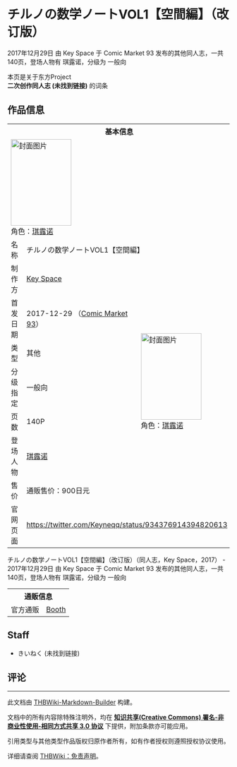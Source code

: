 # チルノの数学ノートVOL1【空間編】（改订版）

<!-- source html: G:\repos\THBWiki-Markdown-Builder\THBWikiMarkdown\Temp\main\e\e7\ns0%3A%E3%83%81%E3%83%AB%E3%83%8E%E3%81%AE%E6%95%B0%E5%AD%A6%E3%83%8E%E3%83%BC%E3%83%88VOL1%E3%80%90%E7%A9%BA%E9%96%93%E7%B7%A8%E3%80%91%EF%BC%88%E6%94%B9%E8%AE%A2%E7%89%88%EF%BC%89.html -->

2017年12月29日 由 Key Space 于 Comic Market 93 发布的其他同人志，一共140页，登场人物有 琪露诺，分级为 一般向

本页是关于东方Project  
 **二次创作同人志 (未找到链接)** 的词条

## 作品信息

<table><tbody><tr><th colspan="3">基本信息</th></tr><tr><td class="cover-artwork-mobile" colspan="2"><a href="./文件-チルノの数学ノートVOL1【空間編】（改订版）封面.jpg.md" class="image" title="封面图片"><img alt="封面图片" src="https://upload.thwiki.cc/thumb/8/80/%E3%83%81%E3%83%AB%E3%83%8E%E3%81%AE%E6%95%B0%E5%AD%A6%E3%83%8E%E3%83%BC%E3%83%88VOL1%E3%80%90%E7%A9%BA%E9%96%93%E7%B7%A8%E3%80%91%EF%BC%88%E6%94%B9%E8%AE%A2%E7%89%88%EF%BC%89%E5%B0%81%E9%9D%A2.jpg/137px-%E3%83%81%E3%83%AB%E3%83%8E%E3%81%AE%E6%95%B0%E5%AD%A6%E3%83%8E%E3%83%BC%E3%83%88VOL1%E3%80%90%E7%A9%BA%E9%96%93%E7%B7%A8%E3%80%91%EF%BC%88%E6%94%B9%E8%AE%A2%E7%89%88%EF%BC%89%E5%B0%81%E9%9D%A2.jpg" decoding="async" loading="lazy" width="137" height="196" srcset="https://upload.thwiki.cc/thumb/8/80/%E3%83%81%E3%83%AB%E3%83%8E%E3%81%AE%E6%95%B0%E5%AD%A6%E3%83%8E%E3%83%BC%E3%83%88VOL1%E3%80%90%E7%A9%BA%E9%96%93%E7%B7%A8%E3%80%91%EF%BC%88%E6%94%B9%E8%AE%A2%E7%89%88%EF%BC%89%E5%B0%81%E9%9D%A2.jpg/206px-%E3%83%81%E3%83%AB%E3%83%8E%E3%81%AE%E6%95%B0%E5%AD%A6%E3%83%8E%E3%83%BC%E3%83%88VOL1%E3%80%90%E7%A9%BA%E9%96%93%E7%B7%A8%E3%80%91%EF%BC%88%E6%94%B9%E8%AE%A2%E7%89%88%EF%BC%89%E5%B0%81%E9%9D%A2.jpg 1.5x, https://upload.thwiki.cc/thumb/8/80/%E3%83%81%E3%83%AB%E3%83%8E%E3%81%AE%E6%95%B0%E5%AD%A6%E3%83%8E%E3%83%BC%E3%83%88VOL1%E3%80%90%E7%A9%BA%E9%96%93%E7%B7%A8%E3%80%91%EF%BC%88%E6%94%B9%E8%AE%A2%E7%89%88%EF%BC%89%E5%B0%81%E9%9D%A2.jpg/274px-%E3%83%81%E3%83%AB%E3%83%8E%E3%81%AE%E6%95%B0%E5%AD%A6%E3%83%8E%E3%83%BC%E3%83%88VOL1%E3%80%90%E7%A9%BA%E9%96%93%E7%B7%A8%E3%80%91%EF%BC%88%E6%94%B9%E8%AE%A2%E7%89%88%EF%BC%89%E5%B0%81%E9%9D%A2.jpg 2x" data-file-width="434" data-file-height="620"></a><div class="cover-char">角色：<a href="./琪露诺.md" title="琪露诺">琪露诺</a></div></td>
</tr><tr><td class="label">名称</td><td colspan="2"> チルノの数学ノートVOL1【空間編】 </td></tr><tr><td class="label">制作方</td><td><a href="./Key_Space.md" title="Key Space">Key Space</a></td><td class="cover-artwork" rowspan="7" style="min-width:196px;"><a href="./文件-チルノの数学ノートVOL1【空間編】（改订版）封面.jpg.md" class="image" title="封面图片"><img alt="封面图片" src="https://upload.thwiki.cc/thumb/8/80/%E3%83%81%E3%83%AB%E3%83%8E%E3%81%AE%E6%95%B0%E5%AD%A6%E3%83%8E%E3%83%BC%E3%83%88VOL1%E3%80%90%E7%A9%BA%E9%96%93%E7%B7%A8%E3%80%91%EF%BC%88%E6%94%B9%E8%AE%A2%E7%89%88%EF%BC%89%E5%B0%81%E9%9D%A2.jpg/137px-%E3%83%81%E3%83%AB%E3%83%8E%E3%81%AE%E6%95%B0%E5%AD%A6%E3%83%8E%E3%83%BC%E3%83%88VOL1%E3%80%90%E7%A9%BA%E9%96%93%E7%B7%A8%E3%80%91%EF%BC%88%E6%94%B9%E8%AE%A2%E7%89%88%EF%BC%89%E5%B0%81%E9%9D%A2.jpg" decoding="async" loading="lazy" width="137" height="196" srcset="https://upload.thwiki.cc/thumb/8/80/%E3%83%81%E3%83%AB%E3%83%8E%E3%81%AE%E6%95%B0%E5%AD%A6%E3%83%8E%E3%83%BC%E3%83%88VOL1%E3%80%90%E7%A9%BA%E9%96%93%E7%B7%A8%E3%80%91%EF%BC%88%E6%94%B9%E8%AE%A2%E7%89%88%EF%BC%89%E5%B0%81%E9%9D%A2.jpg/206px-%E3%83%81%E3%83%AB%E3%83%8E%E3%81%AE%E6%95%B0%E5%AD%A6%E3%83%8E%E3%83%BC%E3%83%88VOL1%E3%80%90%E7%A9%BA%E9%96%93%E7%B7%A8%E3%80%91%EF%BC%88%E6%94%B9%E8%AE%A2%E7%89%88%EF%BC%89%E5%B0%81%E9%9D%A2.jpg 1.5x, https://upload.thwiki.cc/thumb/8/80/%E3%83%81%E3%83%AB%E3%83%8E%E3%81%AE%E6%95%B0%E5%AD%A6%E3%83%8E%E3%83%BC%E3%83%88VOL1%E3%80%90%E7%A9%BA%E9%96%93%E7%B7%A8%E3%80%91%EF%BC%88%E6%94%B9%E8%AE%A2%E7%89%88%EF%BC%89%E5%B0%81%E9%9D%A2.jpg/274px-%E3%83%81%E3%83%AB%E3%83%8E%E3%81%AE%E6%95%B0%E5%AD%A6%E3%83%8E%E3%83%BC%E3%83%88VOL1%E3%80%90%E7%A9%BA%E9%96%93%E7%B7%A8%E3%80%91%EF%BC%88%E6%94%B9%E8%AE%A2%E7%89%88%EF%BC%89%E5%B0%81%E9%9D%A2.jpg 2x" data-file-width="434" data-file-height="620"></a><div class="cover-char">角色：<a href="./琪露诺.md" title="琪露诺">琪露诺</a></div></td>
</tr><tr><td class="label">首发日期</td><td>2017-12-29&#160;（<a href="/展会作品列表?e=Comic+Market%2393">Comic Market 93</a>）</td></tr><tr><td class="label">类型</td><td>其他</td></tr><tr><td class="label">分级指定</td><td>一般向</td></tr><tr><td class="label">页数</td><td>140P</td></tr><tr><td class="label">登场人物</td><td><a href="./琪露诺.md" title="琪露诺">琪露诺</a></td></tr><tr><td class="label">售价</td><td>通贩售价：900日元</td></tr>
<tr><td class="label">官网页面</td><td colspan="2"><a rel="nofollow" class="external free" href="https://twitter.com/Keyneqq/status/934376914394820613">https://twitter.com/Keyneqq/status/934376914394820613</a></td></tr></tbody></table>

チルノの数学ノートVOL1【空間編】（改订版）（同人志，Key Space，2017） - 2017年12月29日 由 Key Space 于 Comic Market 93 发布的其他同人志，一共140页，登场人物有 琪露诺，分级为 一般向

<table><tbody><tr><th colspan="3">通贩信息</th></tr><tr><td class="label">官方通贩</td><td colspan="2"><a rel="nofollow" class="external text" href="https://keyneqmath.booth.pm/items/1223070">Booth</a></td></tr></tbody></table>



## Staff
- きいねく (未找到链接)


## 评论




---

此文档由 [THBWiki-Markdown-Builder](https://github.com/Delsin-Yu/THBWiki-Markdown-Builder) 构建。

文档中的所有内容除特殊注明外，均在 [**知识共享(Creative Commons) 署名-非商业性使用-相同方式共享 3.0 协议**](https://creativecommons.org/licenses/by-sa/3.0/deed.zh-hans) 下提供，附加条款亦可能应用。

引用类型与其他类型作品版权归原作者所有，如有作者授权则遵照授权协议使用。

详细请查阅 [THBWiki：免责声明](https://thbwiki.cc/THBWiki:%E5%85%8D%E8%B4%A3%E5%A3%B0%E6%98%8E)。


